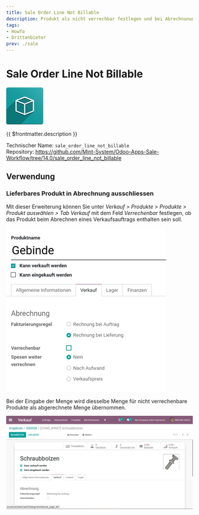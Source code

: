 ```yaml
---
title: Sale Order Line Not Billable
description: Produkt als nicht verrechbar festlegen und bei Abrechnunung filtern.
tags:
- HowTo
- Drittanbieter
prev: ./sale
---
```

# Sale Order Line Not Billable
![icon_oms_box](attachments/icon_oms_box.png)

{{ $frontmatter.description }}

Technischer Name: `sale_order_line_not_billable`\
Repository: <https://github.com/Mint-System/Odoo-Apps-Sale-Workflow/tree/14.0/sale_order_line_not_billable>

## Verwendung

### Lieferbares Produkt in Abrechnung ausschliessen

Mit dieser Erweiterung können Sie unter *Verkauf > Produkte > Produkte > Produkt auswählen > Tab Verkauf* mit dem Feld *Verrechenbar* festlegen, ob das Produkt beim Abrechnen eines Verkaufsauftrags enthalten sein soll.

![](attachments/Sale%20Order%20Line%20Not%20Billable.png)

Bei der Eingabe der Menge wird diesselbe Menge für nicht verrechenbare Produkte als abgerechnete Menge übernommen.

![Sale Order Line Not Billable](attachments/Sale%20Order%20Line%20Not%20Billable.gif)